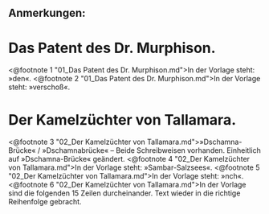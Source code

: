 <h2>Anmerkungen:</h2>

<h1>Das Patent des Dr. Murphison.</h1>
<@footnote 1 "01_Das Patent des Dr. Murphison.md">In der Vorlage steht: »den«.</@footnote>
<@footnote 2 "01_Das Patent des Dr. Murphison.md">In der Vorlage steht: »verschoß«.</@footnote>
<h1>Der Kamelzüchter von Tallamara.</h1>
<@footnote 3 "02_Der Kamelzüchter von Tallamara.md">»Dschamna-Brücke« / »Dschamnabrücke« – Beide Schreibweisen vorhanden. Einheitlich auf »Dschamna-Brücke« geändert.</@footnote>
<@footnote 4 "02_Der Kamelzüchter von Tallamara.md">In der Vorlage steht: »Sambar-Salzsees«.</@footnote>
<@footnote 5 "02_Der Kamelzüchter von Tallamara.md">In der Vorlage steht: »nch«.</@footnote>
<@footnote 6 "02_Der Kamelzüchter von Tallamara.md">In der Vorlage sind die folgenden 15 Zeilen durcheinander. Text wieder in die richtige Reihenfolge gebracht.</@footnote>


